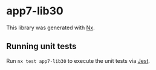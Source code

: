 # app7-lib30

This library was generated with [Nx](https://nx.dev).

## Running unit tests

Run `nx test app7-lib30` to execute the unit tests via [Jest](https://jestjs.io).
